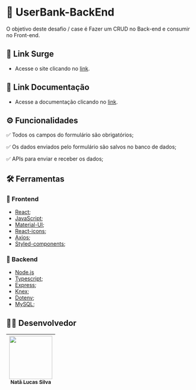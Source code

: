 # :scroll: UserBank-BackEnd


O objetivo deste desafio / case é Fazer um CRUD no Back-end e consumir no Front-end.


## :link: Link Surge 
- Acesse o site clicando no [link](http://workable-sock.surge.sh/).

## :link: Link Documentação
- Acesse a documentação clicando no [link](https://documenter.getpostman.com/view/20351905/VUxPvTDD).


## ⚙️ Funcionalidades
✅ Todos os campos do formulário são obrigatórios;

✅ Os dados enviados pelo formulário são salvos no banco de dados;

✅ APIs para enviar e receber os dados;


## :hammer_and_wrench: Ferramentas 

### 🍮 Frontend
- [React](https://pt-br.reactjs.org/);
- [JavaScript](https://www.javascript.com/);
- [Material-UI](https://mui.com/pt/);
- [React-icons](https://react-icons.github.io/react-icons/);
- [Axios](https://axios-http.com/ptbr/docs/intro/);
- [Styled-components](https://styled-components.com/docs/);

### 🤵 Backend
- [Node.js](https://nodejs.dev/)
- [Typescript](https://www.typescriptlang.org/docs/);
- [Express](http://expressjs.com/);
- [Knex](http://knexjs.org/guide/);
- [Dotenv](https://www.npmjs.com/package/dotenv);
- [MySQL](https://dev.mysql.com/doc/);



## 👨‍💻 Desenvolvedor
[<img src="https://avatars.githubusercontent.com/u/99276733?v=4" width=115><br><sub>Natã Lucas Silva</sub>](https://www.linkedin.com/in/nata-silva/) |
| :---: |

